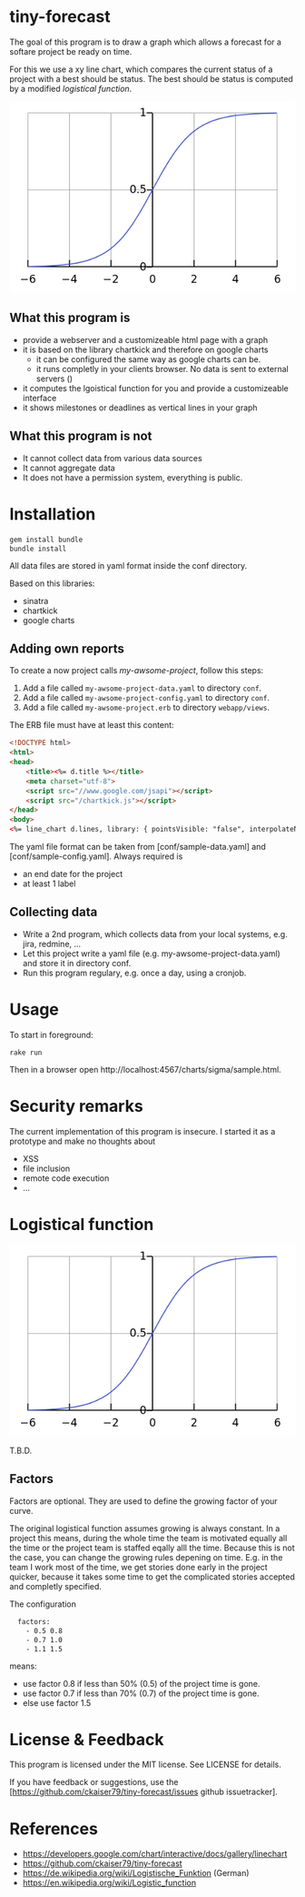 # tiny-forecast

The goal of this program is to draw a graph which allows a forecast for a softare project be ready on time.

For this we use a xy line chart, which compares the current status of a project with a best should be status. 
The best should be status is computed by a modified _logistical function_.

![A s-curve generated by this program][s-curve]

## What this program is
 
 - provide a webserver and a customizeable html page with a graph
 - it is based on the library chartkick and therefore on google charts 
   - it can be configured the same way as google charts can be.
   - it runs completly in your clients browser. No data is sent to external servers ()
 - it computes the lgoistical function for you and provide a customizeable interface
 - it shows milestones or deadlines as vertical lines in your graph
 
## What this program is not

 - It cannot collect data from various data sources
 - It cannot aggregate data
 - It does not have a permission system, everything is public.

# Installation

```
gem install bundle
bundle install
```

All data files are stored in yaml format inside the conf directory.

Based on this libraries:

 - sinatra
 - chartkick
 - google charts

## Adding own reports

To create a now project calls _my-awsome-project_, follow this steps:

 1. Add a file called `my-awsome-project-data.yaml` to directory `conf`.
 2. Add a file called `my-awsome-project-config.yaml` to directory `conf`.
 3. Add a file called `my-awsome-project.erb` to directory `webapp/views`.

The ERB file must have at least this content:

```html
<!DOCTYPE html>
<html>
<head>
	<title><%= d.title %></title>
	<meta charset="utf-8">
    <script src="//www.google.com/jsapi"></script>
    <script src="/chartkick.js"></script>
</head>
<body>
<%= line_chart d.lines, library: { pointsVisible: "false", interpolateNulls: "true" } %>

```

The yaml file format can be taken from [conf/sample-data.yaml] and [conf/sample-config.yaml]. Always required is

 - an end date for the project
 - at least 1 label

## Collecting data

 - Write a 2nd program, which collects data from your local systems, e.g. jira, redmine, ...
 - Let this project write a yaml file (e.g. my-awsome-project-data.yaml) and store it in directory conf.
 - Run this program regulary, e.g. once a day, using a cronjob.

# Usage

To start in foreground:

```
rake run
```

Then in a browser open http://localhost:4567/charts/sigma/sample.html.

# Security remarks

The current implementation of this program is insecure. I started it as a prototype and make no thoughts about
 
- XSS 
- file inclusion
- remote code execution
- ...

# Logistical function

![A s-curve generated by this program][s-curve]

T.B.D.

## Factors

Factors are optional. They are used to define the growing factor of your curve.

The original logistical function assumes growing is always constant. In a project this means, during the 
whole time the team is motivated equally all the time or the project team is staffed eqally alll the time. 
Because this is not the case, you can change the growing rules depening on time. E.g. in the team I work most
of the time, we get stories done early in the project quicker, because it takes some time to get the complicated
stories accepted and completly specified.

The configuration

```
  factors:
    - 0.5 0.8
    - 0.7 1.0
    - 1.1 1.5
```

means:

 - use factor 0.8 if less than 50% (0.5) of the project time is gone.
 - use factor 0.7 if less than 70% (0.7) of the project time is gone.
 - else use factor 1.5


# License & Feedback

This program is licensed under the MIT license. See LICENSE for details.

If you have feedback or suggestions, use the [https://github.com/ckaiser79/tiny-forecast/issues github issuetracker].

# References

 - https://developers.google.com/chart/interactive/docs/gallery/linechart
 - https://github.com/ckaiser79/tiny-forecast
 - https://de.wikipedia.org/wiki/Logistische_Funktion (German)
 - https://en.wikipedia.org/wiki/Logistic_function
 
[s-curve]: doc/s-curve.png "S Curve Sample" 